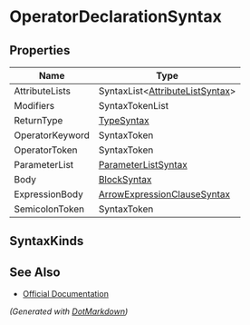 # OperatorDeclarationSyntax

## Properties

| Name            | Type                                                          |
| --------------- | ------------------------------------------------------------- |
| AttributeLists  | SyntaxList\<[AttributeListSyntax](AttributeListSyntax.md)>    |
| Modifiers       | SyntaxTokenList                                               |
| ReturnType      | [TypeSyntax](TypeSyntax.md)                                   |
| OperatorKeyword | SyntaxToken                                                   |
| OperatorToken   | SyntaxToken                                                   |
| ParameterList   | [ParameterListSyntax](ParameterListSyntax.md)                 |
| Body            | [BlockSyntax](BlockSyntax.md)                                 |
| ExpressionBody  | [ArrowExpressionClauseSyntax](ArrowExpressionClauseSyntax.md) |
| SemicolonToken  | SyntaxToken                                                   |

## SyntaxKinds

## See Also

* [Official Documentation](https://docs.microsoft.com/en-us/dotnet/api/microsoft.codeanalysis.csharp.syntax.operatordeclarationsyntax)


*\(Generated with [DotMarkdown](http://github.com/JosefPihrt/DotMarkdown)\)*